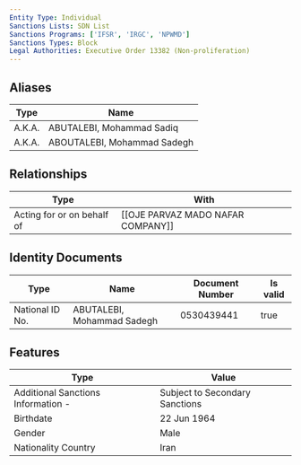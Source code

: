 ```yaml
---
Entity Type: Individual
Sanctions Lists: SDN List
Sanctions Programs: ['IFSR', 'IRGC', 'NPWMD']
Sanctions Types: Block
Legal Authorities: Executive Order 13382 (Non-proliferation)
---
```


## Aliases
| Type  | Name      | 
|-------|-----------|
| A.K.A. | ABUTALEBI, Mohammad Sadiq |
| A.K.A. | ABOUTALEBI, Mohammad Sadegh |

## Relationships
| Type  | With      | 
|-------|-----------|
| Acting for or on behalf of | [[OJE PARVAZ MADO NAFAR COMPANY]] |

## Identity Documents
| Type  | Name      | Document Number | Is valid |
|-------|-----------|-----------------|----------|
| National ID No. | ABUTALEBI, Mohammad Sadegh | 0530439441 | true |

## Features
| Type  | Value      |
|-------|------------|
| Additional Sanctions Information - | Subject to Secondary Sanctions |
| Birthdate | 22 Jun 1964 |
| Gender | Male |
| Nationality Country | Iran |
